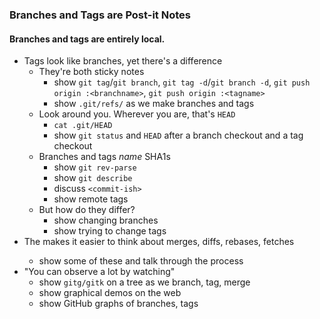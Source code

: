 ### Branches and Tags are Post-it Notes
#### Branches and tags are entirely local.
- Tags look like branches, yet there's a difference
  - They're both sticky notes
    - show `git tag`/`git branch`, `git tag -d`/`git branch -d`, `git push origin :<branchname>`, `git push origin :<tagname>`
    - show `.git/refs/` as we make branches and tags
  - Look around you. Wherever you are, that's `HEAD`
    - `cat .git/HEAD`
    - show `git status` and `HEAD` after a branch checkout and a tag checkout
  - Branches and tags *name* SHA1s
    - show `git rev-parse`
    - show `git describe`
    - discuss `<commit-ish>`
    - show remote tags
  - But how do they differ?
    - show changing branches
    - show trying to change tags
- The <commit-ish> makes it easier to think about merges, diffs, rebases, fetches
    - show some of these and talk through the process
- "You can observe a lot by watching"
  - show `gitg/gitk` on a tree as we branch, tag, merge
  - show graphical demos on the web
  - show GitHub graphs of branches, tags

